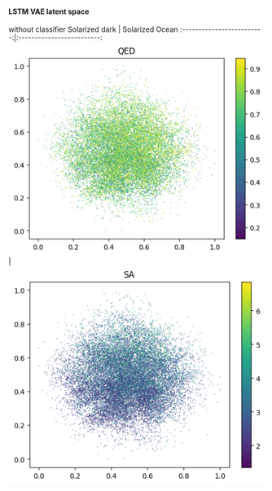 #### LSTM VAE latent space

without classifier
Solarized dark             |  Solarized Ocean
:-------------------------:|:-------------------------:
![](qed_no_classifier.png)  |  ![](sa_no_classifier.png)
